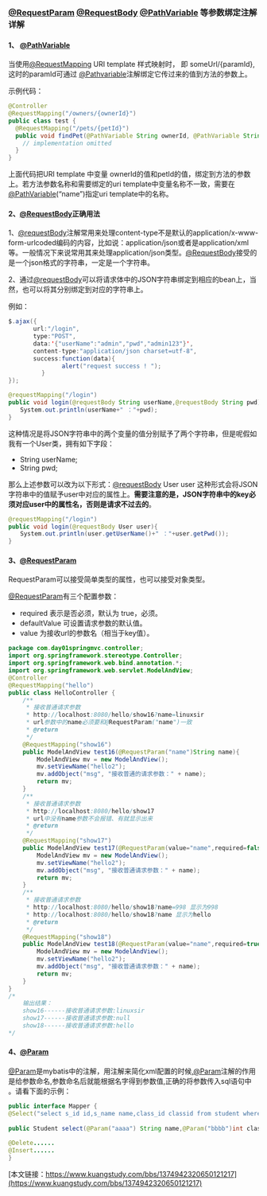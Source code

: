### [@RequestParam](https://github.com/RequestParam) [@RequestBody](https://github.com/RequestBody) [@PathVariable](https://github.com/PathVariable) 等参数绑定注解详解

#### 1、 [@PathVariable](https://github.com/PathVariable)

当使用[@RequestMapping](https://github.com/RequestMapping) URI template 样式映射时， 即 someUrl/{paramId}, 这时的paramId可通过 [@Pathvariable](https://github.com/Pathvariable)注解绑定它传过来的值到方法的参数上。

示例代码：

```java
@Controller
@RequestMapping("/owners/{ownerId}")
public class test {
  @RequestMapping("/pets/{petId}")
  public void findPet(@PathVariable String ownerId, @PathVariable String petId, Model model) {
    // implementation omitted
  }
}
```

上面代码把URI template 中变量 ownerId的值和petId的值，绑定到方法的参数上。若方法参数名称和需要绑定的uri template中变量名称不一致，需要在[@PathVariable](https://github.com/PathVariable)(“name”)指定uri template中的名称。

#### 2、[@RequestBody](https://github.com/RequestBody)正确用法

1、[@requestBody](https://github.com/requestBody)注解常用来处理content-type不是默认的application/x-www-form-urlcoded编码的内容，比如说：application/json或者是application/xml等。一般情况下来说常用其来处理application/json类型。[@RequestBody](https://github.com/RequestBody)接受的是一个json格式的字符串，一定是一个字符串。

2、通过[@requestBody](https://github.com/requestBody)可以将请求体中的JSON字符串绑定到相应的bean上，当然，也可以将其分别绑定到对应的字符串上。

例如：

```java
$.ajax({
       url:"/login",
       type:"POST",
       data:'{"userName":"admin","pwd","admin123"}',
       content-type:"application/json charset=utf-8",
       success:function(data){
               alert("request success ! ");
　　      }
});
```

```java
@requestMapping("/login")
public void login(@requestBody String userName,@requestBody String pwd){
　　System.out.println(userName+" ："+pwd);
}
```

这种情况是将JSON字符串中的两个变量的值分别赋予了两个字符串，但是呢假如我有一个User类，拥有如下字段：

- String userName;
- String pwd;

那么上述参数可以改为以下形式：[@requestBody](https://github.com/requestBody) User user 这种形式会将JSON字符串中的值赋予user中对应的属性上。**需要注意的是，JSON字符串中的key必须对应user中的属性名，否则是请求不过去的**。

```java
@requestMapping("/login")
public void login(@requestBody User user){
　　System.out.println(user.getUserName()+" ："+user.getPwd());
}
```

#### 3、[@RequestParam](https://github.com/RequestParam)

RequestParam可以接受简单类型的属性，也可以接受对象类型。

[@RequestParam](https://github.com/RequestParam)有三个配置参数：

- required 表示是否必须，默认为 true，必须。
- defaultValue 可设置请求参数的默认值。
- value 为接收url的参数名（相当于key值）。

```java
package com.day01springmvc.controller;
import org.springframework.stereotype.Controller;
import org.springframework.web.bind.annotation.*;
import org.springframework.web.servlet.ModelAndView;
@Controller
@RequestMapping("hello")
public class HelloController {
    /**
     * 接收普通请求参数
     * http://localhost:8080/hello/show16?name=linuxsir
     * url参数中的name必须要和@RequestParam("name")一致
     * @return
     */
    @RequestMapping("show16")
    public ModelAndView test16(@RequestParam("name")String name){
        ModelAndView mv = new ModelAndView();
        mv.setViewName("hello2");
        mv.addObject("msg", "接收普通的请求参数：" + name);
        return mv;
    }
    /**
     * 接收普通请求参数
     * http://localhost:8080/hello/show17
     * url中没有name参数不会报错、有就显示出来
     * @return
     */
    @RequestMapping("show17")
    public ModelAndView test17(@RequestParam(value="name",required=false)String name){
        ModelAndView mv = new ModelAndView();
        mv.setViewName("hello2");
        mv.addObject("msg", "接收普通请求参数：" + name);
        return mv;
    }
    /**
     * 接收普通请求参数
     * http://localhost:8080/hello/show18?name=998 显示为998
     * http://localhost:8080/hello/show18?name 显示为hello
     * @return
     */
    @RequestMapping("show18")
    public ModelAndView test18(@RequestParam(value="name",required=true,defaultValue="hello")String name){
        ModelAndView mv = new ModelAndView();
        mv.setViewName("hello2");
        mv.addObject("msg", "接收普通请求参数：" + name);
        return mv;
    }
}
/*
    输出结果：
    show16------接收普通请求参数:linuxsir
    show17------接收普通请求参数:null
    show18------接收普通请求参数:hello
*/
```

#### 4、[@Param](https://github.com/Param)

[@Param](https://github.com/Param)是mybatis中的注解，用注解来简化xml配置的时候,[@Param](https://github.com/Param)注解的作用是给参数命名,参数命名后就能根据名字得到参数值,正确的将参数传入sql语句中 。请看下面的示例：

```java
public interface Mapper {
@Select("select s_id id,s_name name,class_id classid from student where  s_name= #{aaaa} and class_id = #{bbbb}") 
    
public Student select(@Param("aaaa") String name,@Param("bbbb")int class_id);  
    
@Delete...... 
@Insert...... 
}
```



[本文链接：https://www.kuangstudy.com/bbs/1374942320650121217](https://www.kuangstudy.com/bbs/1374942320650121217)